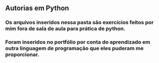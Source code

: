 ## Autorias em Python
### Os arquivos inseridos nessa pasta são exercícios feitos por mim fora de sala de aula para prática de python.
### Foram inseridos no portfólio por conta do aprendizado em outra linguagem de programação que eles puderam me proporcionar.
